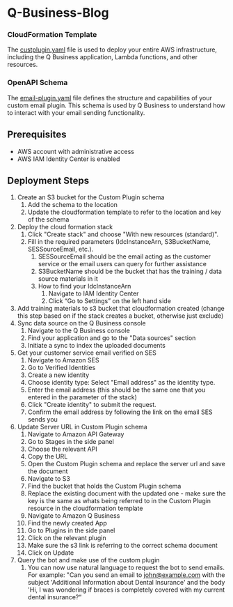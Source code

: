 # Q-Business-Blog

### CloudFormation Template

The [custplugin.yaml](custplugin.yaml) file is used to deploy your entire AWS infrastructure, including the Q Business application, Lambda functions, and other resources.

### OpenAPI Schema

The [email-plugin.yaml](email-plugin.yaml) file defines the structure and capabilities of your custom email plugin. This schema is used by Q Business to understand how to interact with your email sending functionality.

## Prerequisites

- AWS account with administrative access
- AWS IAM Identity Center is enabled

## Deployment Steps

1. Create an S3 bucket for the Custom Plugin schema
    1. Add the schema to the location
    2. Update the cloudformation template to refer to the location and key of the schema
2. Deploy the cloud formation stack
    1. Click "Create stack" and choose "With new resources (standard)".
    2. Fill in the required parameters (IdcInstanceArn, S3BucketName, SESSourceEmail, etc.).
        1. SESSourceEmail should be the email acting as the customer service or the email users can query for further assistance
        2. S3BucketName should be the bucket that has the training / data source materials in it
        3. How to find your IdcInstanceArn
            1. Navigate to IAM Identity Center
            2. Click “Go to Settings” on the left hand side
3. Add training materials to s3 bucket that cloudformation created (change this step based on if the stack creates a bucket, otherwise just exclude)
4. Sync data source on the Q Business console
    1. Navigate to the Q Business console
    2. Find your application and go to the "Data sources" section
    3. Initiate a sync to index the uploaded documents
5. Get your customer service email verified on SES
    1. Navigate to Amazon SES
    2. Go to Verified Identities
    3. Create a new identity
    4. Choose identity type: Select "Email address" as the identity type.
    5. Enter the email address (this should be the same one that you entered in the parameter of the stack)
    6. Click "Create identity" to submit the request.
    7. Confirm the email address by following the link on the email SES sends you
6. Update Server URL in Custom Plugin schema
    1. Navigate to Amazon API Gateway
    2. Go to Stages in the side panel
    3. Choose the relevant API
    4. Copy the URL
    5. Open the Custom Plugin schema and replace the server url and save the document
    6. Navigate to S3
    7. Find the bucket that holds the Custom Plugin schema
    8. Replace the existing document with the updated one - make sure the key is the same as whats being referred to in the Custom Plugin          resource in the cloudformation template
    9. Navigate to Amazon Q Business
    10. Find the newly created App 
    11. Go to Plugins in the side panel
    12. Click on the relevant plugin
    13. Make sure the s3 link is referring to the correct schema document
    14. Click on Update
7. Query the bot and make use of the custom plugin
    1. You can now use natural language to request the bot to send emails. For example: "Can you send an email to john@example.com with the     subject 'Additional Information about Dental Insurance' and the body 'Hi, I was wondering if braces is completely covered with my           current dental insurance?“
